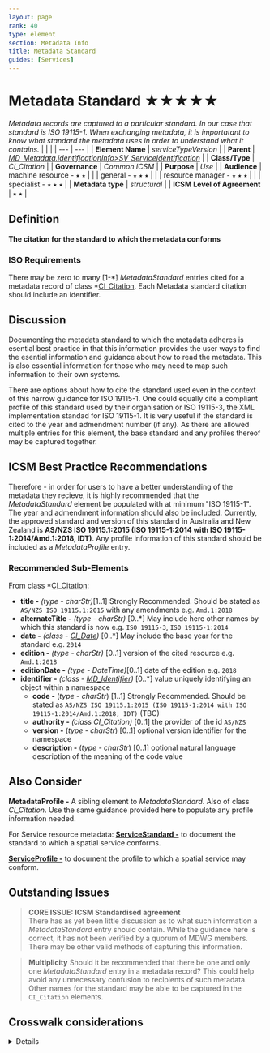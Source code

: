 ```yaml
---
layout: page
rank: 40
type: element
section: Metadata Info
title: Metadata Standard
guides: [Services]
---
```

# Metadata Standard  ★★★★★ 

*Metadata records are captured to a particular standard. In our case that standard is ISO 19115-1. When exchanging metadata, it is importatant to know what standard the metadata uses in order to understand what it contains.*
|  |  |
| --- | --- |
| **Element Name** | *serviceTypeVersion* |
| **Parent** |  *[MD_Metadata.identificationInfo>SV_ServiceIdentification](./ServiceIdentification)* |
| **Class/Type** | *CI_Citation* |
| **Governance** |  *Common ICSM* |
| **Purpose** | *Use* |
| **Audience** | machine resource - ⭑ ⭑ |
|  | general - ⭑ ⭑ ⭑ |
|  | resource manager - ⭑ ⭑ ⭑ |
|  | specialist - ⭑ ⭑ ⭑ |
| **Metadata type** | *structural* |
| **ICSM Level of Agreement** | ⭑ ⭑ |

## Definition  
**The citation for the standard to which the metadata conforms**

### ISO Requirements

There may be zero to many [1-\*] *MetadataStandard* entries cited for a metadata record of class *[CI_Citation](./class-CI_Citation). Each Metadata standard citation should include an identifier.

## Discussion

Documenting the metadata standard to which the metadata adheres is esential best practice in that this information provides the user ways to find the esential information and guidance about how to read the metadata. This is also essential information for those who may need to map such information to their own systems.

There are options about how to cite the standard used even in the context of this narrow guidance for ISO 19115-1. One could equally cite a compliant profile of this standard used by their organisation or ISO 19115-3, the XML implementation standad for ISO 19115-1. It is very useful if the standard is cited to the year and admendment number (if any). As there are allowed multiple entries for this element, the base standard and any profiles thereof may be captured together.

## ICSM Best Practice Recommendations 

Therefore - in order for users to have a better understanding of the metadata they recieve, it is highly recommended that the *MetadataStandard* element  be populated with at minimum "ISO 19115-1". The year and admendment information should also be included. Currently, the approved standard and version of this standard in Australia and New Zealand is **AS/NZS ISO 19115.1:2015 (ISO 19115-1:2014 with ISO 19115-1:2014/Amd.1:2018, IDT)**. Any profile information of this standard should be included as a *MetadataProfile* entry.

### Recommended Sub-Elements 

From class *[CI_Citation](./class-CI_Citation):

- **title -** *(type - charStr)*[1..1] Strongly Recommended. Should be stated as `AS/NZS ISO 19115.1:2015` with any amendments e.g. `Amd.1:2018`
- **alternateTitle -** *(type - charStr)* [0..\*] May include here other names by which this standard is now e.g. `ISO 19115-3`, `ISO 19115-1:2014 `
- **date -** *(class - [CI_Date](./class-CI_Date))*  [0..\*]  May include the base year for the standard e.g. `2014`
- **edition -** *(type - charStr)* [0..1] version of the cited resource e.g. `Amd.1:2018`
- **editionDate -** *(type - DateTime)*[0..1] date of the edition e.g. `2018`
- **identifier -** *(class - [MD_Identifier](./class-MD_Identifier))* [0..\*] value uniquely identifying an object within a namespace
  - **code -** (*type - charStr*) [1..1] Strongly Recommended. Should be stated as `AS/NZS ISO 19115.1:2015 (ISO 19115-1:2014 with ISO 19115-1:2014/Amd.1:2018, IDT)`  (TBC)
  - **authority -** *(class CI_Citation)* [0..1] the provider of the id `AS/NZS`
  - **version -** (*type - charStr*) [0..1] optional version identifier for the namespace
  - **description -** (*type - charStr*) [0..1] optional natural language description of the meaning of the code value

## Also Consider

**MetadataProfile -** A sibling element to *MetadataStandard*. Also of class *CI_Citation*. Use the same guidance provided here to populate any profile information needed.

For Service resource metadata:
**[ServiceStandard -](./ServiceStandard)**  to document the standard to which a spatial service conforms.

**[ServiceProfile -](/ServicePRofile)**  to document the profile to which a spatial service may conform.

## Outstanding Issues

> **CORE ISSUE: ICSM Standardised agreement**  
There has as yet been little discussion as to what such information a *MetadataStandard* entry should contain. While the guidance here is correct, it has not been verified by a quorum of MDWG members. There may be other valid methods of capturing this information.

> **Multiplicity**
Should it be recommended that there be one and only one *MetadataStandard* entry in a metadata record? This could help avoid any unnecessary confusion to recipients of such metadata. Other names for the standard may be able to be captured in the `CI_Citation` elements.


## Crosswalk considerations 
<details>
### ISO19139 

**MD_Metadata/metadataStandardName** and **MD_Metadata/metadataStandardVersion** The Standard Name and StandardVersion were combined into a CI_Citation in order to allow more precise references to the particular standard being used. The MD_MetadataStandardName is replaced by CI_Citation.title and MD_MetadataStandardVersion is replaced by CI_Citation.edition.

## Examples

### XML -
<details>
```
<mdb:MD_Metadata>
....
 <mdb:metadataStandard xmlns:gn="http://www.fao.org/geonetwork"
                         xmlns:gmd="http://standards.iso.org/iso/19115/-3/mdb/1.0"
                         xmlns:geonet="http://www.fao.org/geonetwork">
      <cit:CI_Citation>
         <cit:title>
            <gco:CharacterString>AU/NZS ISO 19115-1:2014</gco:CharacterString>
         </cit:title>
      </cit:CI_Citation>
  </mdb:metadataStandard>
  <mdb:metadataStandard xmlns:gn="http://www.fao.org/geonetwork"
                         xmlns:gmd="http://standards.iso.org/iso/19115/-3/mdb/1.0"
                         xmlns:geonet="http://www.fao.org/geonetwork">
      <cit:CI_Citation>
         <cit:title>
            <gco:CharacterString>ISO 19115-1:2014</gco:CharacterString>
         </cit:title>
      </cit:CI_Citation>
  </mdb:metadataStandard>
  <mdb:metadataStandard xmlns:gn="http://www.fao.org/geonetwork"
                         xmlns:gmd="http://standards.iso.org/iso/19115/-3/mdb/1.0"
                         xmlns:geonet="http://www.fao.org/geonetwork">
      <cit:CI_Citation>
         <cit:title>
            <gco:CharacterString>ISO 19115-3</gco:CharacterString>
         </cit:title>
      </cit:CI_Citation>
  </mdb:metadataStandard>
  <mdb:metadataProfile xmlns:gn="http://www.fao.org/geonetwork"
                        xmlns:gmd="http://standards.iso.org/iso/19115/-3/mdb/1.0"
                        xmlns:geonet="http://www.fao.org/geonetwork">
      <cit:CI_Citation>
         <cit:title>
            <gco:CharacterString>Geoscience Australia Community Metadata Profile of ISO 19115-1:2014</gco:CharacterString>
         </cit:title>
         <cit:edition>
            <gco:CharacterString>Version 2.0, September 2018</gco:CharacterString>
         </cit:edition>
         <cit:identifier>
            <mcc:MD_Identifier>
               <mcc:code>
                  <gco:CharacterString>http://pid.geoscience.gov.au/dataset/ga/122551</gco:CharacterString>
               </mcc:code>
            </mcc:MD_Identifier>
         </cit:identifier>
      </cit:CI_Citation>
  </mdb:metadataProfile>
....
</mdb:MD_Metadata>
```

\pagebreak

### UML diagrams

Recommended elements highlighted in yellow

![Metadata Standard](../images/MetadataStandard.png)
</details>
\pagebreak

